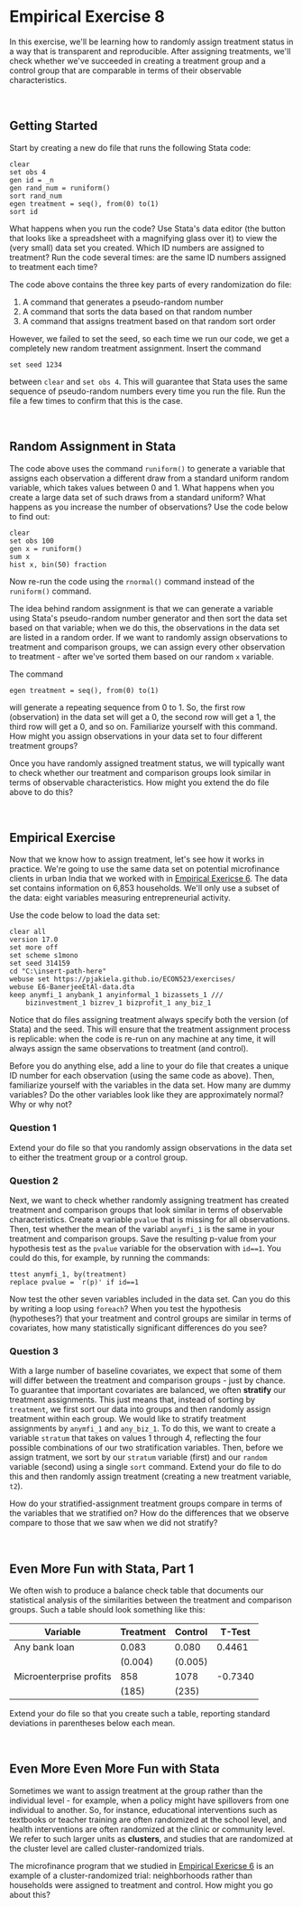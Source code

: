# Empirical Exercise 8

In this exercise, we'll be learning how to randomly assign treatment status in a way 
that is transparent and reproducible.  After assigning treatments, we'll check 
whether we've succeeded in creating a treatment group and a control group 
that are comparable in terms of their observable characteristics.  

<br>

## Getting Started

Start by creating a new do file that runs the following Stata code:
```
clear
set obs 4
gen id = _n 
gen rand_num = runiform()
sort rand_num
egen treatment = seq(), from(0) to(1)
sort id
```
What happens when you run the code?  Use Stata's data editor (the button that looks like 
a spreadsheet with a magnifying glass over it) to view the (very small) data set you 
created.  Which ID numbers are assigned to treatment?  Run the code several times:  are 
the same ID numbers assigned to treatment each time?  

The code above contains the three key parts of every randomization do file:  

1. A command that generates a pseudo-random number 
2. A command that sorts the data based on that random number
3. A command that assigns treatment based on that random sort order

However, we failed to set the seed, so each time we run our code, we get a 
completely new random treatment assignment.  Insert the command 
```
set seed 1234 
```
between `clear` and `set obs 4`.  This will guarantee that Stata uses the 
same sequence of pseudo-random numbers every time you run the file.  Run the file 
a few times to confirm that this is the case. 

<br>

## Random Assignment in Stata

The code above uses the command `runiform()` to generate a variable that assigns 
each observation a different draw from a standard uniform random variable, which 
takes values between 0 and 1.  What happens when you create a large data set of such 
draws from a standard uniform?  What happens as you increase the number 
of observations?  Use the code below to find out:
```
clear
set obs 100
gen x = runiform()
sum x
hist x, bin(50) fraction
```
Now re-run the code using the `rnormal()` command instead of the `runiform()` command.  

The idea behind random assignment is that we can generate a variable 
using Stata's pseudo-random number generator and then sort the data set based on that 
variable; when we do this, the observations in the data set are listed in a 
random order.  If we want to randomly assign observations to treatment and comparison groups, 
we can assign every other observation to treatment - after we've sorted them based on 
our random `x` variable.

The command 
```
egen treatment = seq(), from(0) to(1)
``` 
will generate a repeating sequence from 0 to 1.  So, the first row (observation) in 
the data set will get a 0, the second row will get a 1, the third row will get a 0, 
and so on.  Familiarize yourself with this command.  How might you assign observations 
in your data set to four different treatment groups?

Once you have randomly assigned treatment status, we will typically want to check whether 
our treatment and comparison groups look similar in terms of observable characteristics.  How 
might you extend the do file above to do this?

<br>

## Empirical Exercise

Now that we know how to assign treatment, let's see how it works in practice.  We're 
going to use the same data set on potential microfinance clients in urban India 
that we worked with in [Empirical Exericse 6](https://pjakiela.github.io/ECON523/exercises/E6-TOT.html). The 
data set contains information on 6,853 households.  We'll only use a subset of the data:  eight variables measuring 
entrepreneurial activity.  

Use the code below to load the data set:  
```
clear all
version 17.0
set more off
set scheme s1mono
set seed 314159
cd "C:\insert-path-here"
webuse set https://pjakiela.github.io/ECON523/exercises/
webuse E6-BanerjeeEtAl-data.dta
keep anymfi_1 anybank_1 anyinformal_1 bizassets_1 ///
	bizinvestment_1 bizrev_1 bizprofit_1 any_biz_1
 ```
Notice that do files assigning treatment always specify both the 
version (of Stata) and the seed. This will ensure that the treatment assignment process is 
replicable:  when the code is re-run on any machine at any time, 
it will always assign the same observations to treatment (and control).  

Before you do anything else, add a line to your do file that creates a unique ID number for 
each observation (using the same code as above).  Then, familiarize yourself with 
the variables in the data set.  How many are dummy variables?  Do the other variables 
look like they are approximately normal?  Why or why not?

### Question 1

Extend your do file so that you randomly assign observations in the data set to either the 
treatment group or a control group.  

### Question 2

Next, we want to check whether randomly assigning treatment has created treatment and comparison 
groups that look similar in terms of observable characteristics.  Create a variable `pvalue` that 
is missing for all observations.  Then, test whether the mean of the variabl `anymfi_1` is the same 
in your treatment and comparison groups.  Save the resulting p-value from your hypothesis test 
as the `pvalue` variable for the observation with `id==1`.  You could do this, for example, by running 
the commands:
```
ttest anymfi_1, by(treatment)
replace pvalue = `r(p)' if id==1
```
Now test the other seven variables included in the data set.  Can you do this by writing a loop 
using `foreach`?  When you test the hypothesis (hypotheses?) that your treatment and control 
groups are similar in terms of covariates, how many statistically significant differences do you 
see?

### Question 3 

With a large number of baseline covariates, we expect that some of them will differ between the 
treatment and comparison groups - just by chance.  To guarantee that important covariates are 
balanced, we often **stratify** our treatment assignments.  This just means that, instead of sorting 
by `treatment`, we first sort our data into groups and then randomly assign treatment 
within each group.  We would like to stratify treatment assignments by `anymfi_1` and `any_biz_1`.  To do this, 
we want to create a variable `stratum` that takes on values 1 through 4, reflecting the four possible 
combinations of our two stratification variables.  Then, before we assign tratment, we sort 
by our `stratum` variable (first) and our `random` variable (second) using a single `sort` command.  Extend 
your do file to do this and then randomly assign treatment (creating a new treatment variable, `t2`).  

How do your stratified-assignment treatment groups compare in terms of the variables that we stratified 
on?  How do the differences that we observe compare to those that we saw when we did not stratify?

<br>
 
## Even More Fun with Stata, Part 1

We often wish to produce a balance check table that documents our statistical analysis 
of the similarities between the treatment and comparison groups.  Such a table should look 
something like this:

| Variable        | Treatment           | Control  | T-Test |
| ------------- |-------------|-----|-----|
| Any bank loan      | 0.083 | 0.080 | 0.4461 |
|       | (0.004)     |   (0.005) | |
| Microenterprise profits      | 858 | 1078 | -0.7340 |
|       | (185)     |   (235) | |

Extend your do file so that you create such a table, reporting standard deviations 
in parentheses below each mean.  
 
<br>
 
## Even More Even More Fun with Stata
 
Sometimes we want to assign treatment at the group rather than the individual level - for example, 
when a policy might have spillovers from one individual to another.  So, for instance, educational 
interventions such as textbooks or teacher training are often randomized at the school level, 
and health interventions are often randomized at the clinic or community level.  We refer to 
such larger units as **clusters**, and studies that are randomized at the cluster level are 
called cluster-randomized trials.  

The microfinance program that we studied in 
[Empirical Exericse 6](https://pjakiela.github.io/ECON523/exercises/E6-TOT.html) is an example 
of a cluster-randomized trial:  neighborhoods rather than households were assigned to treatment 
and control.  How might you go about this?
 
 

